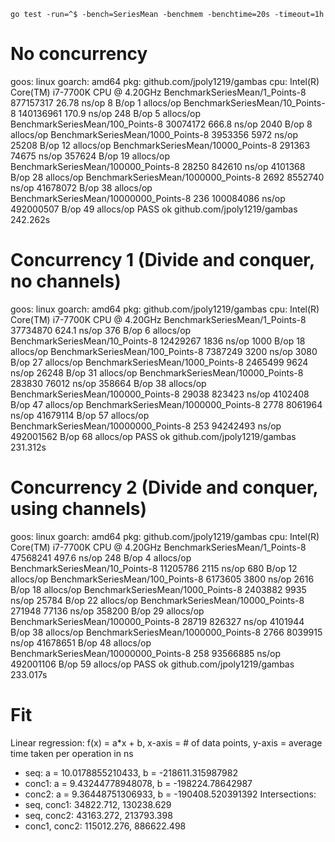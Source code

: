 `go test -run=^$ -bench=SeriesMean -benchmem -benchtime=20s -timeout=1h`

# No concurrency
goos: linux
goarch: amd64
pkg: github.com/jpoly1219/gambas
cpu: Intel(R) Core(TM) i7-7700K CPU @ 4.20GHz
BenchmarkSeriesMean/1_Points-8          877157317               26.78 ns/op            8 B/op          1 allocs/op
BenchmarkSeriesMean/10_Points-8         140136961              170.9 ns/op           248 B/op          5 allocs/op
BenchmarkSeriesMean/100_Points-8        30074172               666.8 ns/op          2040 B/op          8 allocs/op
BenchmarkSeriesMean/1000_Points-8        3953356              5972 ns/op           25208 B/op         12 allocs/op
BenchmarkSeriesMean/10000_Points-8        291363             74675 ns/op          357624 B/op         19 allocs/op
BenchmarkSeriesMean/100000_Points-8        28250            842610 ns/op         4101368 B/op         28 allocs/op
BenchmarkSeriesMean/1000000_Points-8        2692           8552740 ns/op        41678072 B/op         38 allocs/op
BenchmarkSeriesMean/10000000_Points-8        236         100084086 ns/op        492000507 B/op        49 allocs/op
PASS
ok      github.com/jpoly1219/gambas     242.262s

# Concurrency 1 (Divide and conquer, no channels)
goos: linux
goarch: amd64
pkg: github.com/jpoly1219/gambas
cpu: Intel(R) Core(TM) i7-7700K CPU @ 4.20GHz
BenchmarkSeriesMean/1_Points-8          37734870               624.1 ns/op           376 B/op          6 allocs/op
BenchmarkSeriesMean/10_Points-8         12429267              1836 ns/op            1000 B/op         18 allocs/op
BenchmarkSeriesMean/100_Points-8         7387249              3200 ns/op            3080 B/op         27 allocs/op
BenchmarkSeriesMean/1000_Points-8        2465499              9624 ns/op           26248 B/op         31 allocs/op
BenchmarkSeriesMean/10000_Points-8        283830             76012 ns/op          358664 B/op         38 allocs/op
BenchmarkSeriesMean/100000_Points-8        29038            823423 ns/op         4102408 B/op         47 allocs/op
BenchmarkSeriesMean/1000000_Points-8        2778           8061964 ns/op        41679114 B/op         57 allocs/op
BenchmarkSeriesMean/10000000_Points-8        253          94242493 ns/op        492001562 B/op        68 allocs/op
PASS
ok      github.com/jpoly1219/gambas     231.312s

# Concurrency 2 (Divide and conquer, using channels)
goos: linux
goarch: amd64
pkg: github.com/jpoly1219/gambas
cpu: Intel(R) Core(TM) i7-7700K CPU @ 4.20GHz
BenchmarkSeriesMean/1_Points-8          47568241               497.6 ns/op           248 B/op          4 allocs/op
BenchmarkSeriesMean/10_Points-8         11205786              2115 ns/op             680 B/op         12 allocs/op
BenchmarkSeriesMean/100_Points-8         6173605              3800 ns/op            2616 B/op         18 allocs/op
BenchmarkSeriesMean/1000_Points-8        2403882              9935 ns/op           25784 B/op         22 allocs/op
BenchmarkSeriesMean/10000_Points-8        271948             77136 ns/op          358200 B/op         29 allocs/op
BenchmarkSeriesMean/100000_Points-8        28719            826327 ns/op         4101944 B/op         38 allocs/op
BenchmarkSeriesMean/1000000_Points-8        2766           8039915 ns/op        41678651 B/op         48 allocs/op
BenchmarkSeriesMean/10000000_Points-8        258          93566885 ns/op        492001106 B/op        59 allocs/op
PASS
ok      github.com/jpoly1219/gambas     233.017s

# Fit
Linear regression: f(x) = a*x + b, x-axis = # of data points, y-axis = average time taken per operation in ns
- seq: a = 10.0178855210433, b = -218611.315987982
- conc1: a = 9.43244778948078, b = -198224.78642987
- conc2: a = 9.36448751306933, b = -190408.520391392
Intersections:
- seq, conc1: 34822.712, 130238.629
- seq, conc2: 43163.272, 213793.398
- conc1, conc2: 115012.276, 886622.498